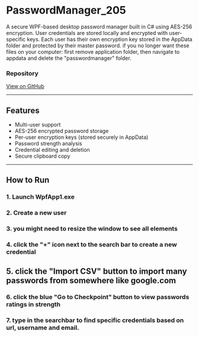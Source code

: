 # PasswordManager_205

A secure WPF-based desktop password manager built in C# using AES-256 encryption. User credentials are stored locally and encrypted with user-specific keys. Each user has their own encryption key stored in the AppData folder and protected by their master password. if you no longer want these files on your computer: first remove application folder, then navigate to appdata and delete the "passwordmanager" folder.

### Repository
[View on GitHub](https://github.com/SkogsTomte04/PasswordManager_205.git)

---

## Features

- Multi-user support
- AES-256 encrypted password storage
- Per-user encryption keys (stored securely in AppData)
- Password strength analysis
- Credential editing and deletion
- Secure clipboard copy


---

## How to Run

### 1. Launch WpfApp1.exe
### 2. Create a new user
### 3. you might need to resize the window to see all elements
### 4. click the "+" icon next to the search bar to create a new credential
## 5. click the "Import CSV" button to import many passwords from somewhere like google.com
### 6. click the blue "Go to Checkpoint" button to view passwords ratings in strength
### 7. type in the searchbar to find specific credentials based on url, username and email.

